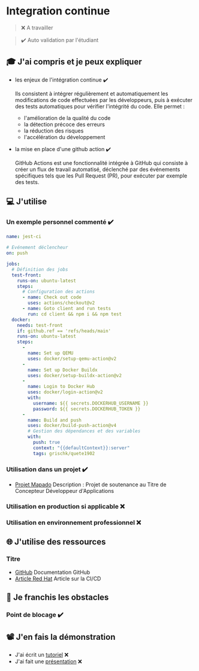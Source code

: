 # Integration continue

> ❌ A travailler

> ✔️ Auto validation par l'étudiant

## 🎓 J'ai compris et je peux expliquer

- les enjeux de l'intégration continue ✔️

  Ils consistent à intégrer régulièrement et automatiquement les modifications de code effectuées par les développeurs, puis à exécuter des tests automatiques pour vérifier l'intégrité du code.
  Elle permet :
    * l'amélioration de la qualité du code
    * la détection précoce des erreurs
    *  la réduction des risques
    * l'accélération du développement 

- la mise en place d'une github action ✔️

  GitHub Actions est une fonctionnalité intégrée à GitHub qui consiste à créer un flux de travail automatisé, déclenché par des événements spécifiques tels que les Pull Request (PR), pour exécuter par exemple des tests.

## 💻 J'utilise

### Un exemple personnel commenté ✔️

```yaml
name: jest-ci

# Evénement déclencheur 
on: push

jobs:
  # Définition des jobs
  test-front:
    runs-on: ubuntu-latest
    steps:
      # Configuration des actions
      - name: Check out code
        uses: actions/checkout@v2
      - name: Goto client and run tests
        run: cd client && npm i && npm test
  docker:
    needs: test-front
    if: github.ref == 'refs/heads/main'
    runs-on: ubuntu-latest
    steps:
      -
        name: Set up QEMU
        uses: docker/setup-qemu-action@v2
      -
        name: Set up Docker Buildx
        uses: docker/setup-buildx-action@v2
      -
        name: Login to Docker Hub
        uses: docker/login-action@v2
        with:
          username: ${{ secrets.DOCKERHUB_USERNAME }}
          password: ${{ secrets.DOCKERHUB_TOKEN }}
      -
        name: Build and push
        uses: docker/build-push-action@v4
        # Gestion des dépendances et des variables
        with:
          push: true
          context: "{{defaultContext}}:server"
          tags: grischk/quete1902
```

### Utilisation dans un projet ✔️

- [Projet Mapado](https://github.com/WildCodeSchool/2209-wns-adleman-mapado)
  Description : Projet de soutenance au Titre de Concepteur Développeur d'Applications

### Utilisation en production si applicable ❌

### Utilisation en environnement professionnel ❌ 

## 🌐 J'utilise des ressources

### Titre

- [GitHub](https://docs.github.com/fr/actions)
  Documentation GitHub
- [Article Red Hat](https://www.redhat.com/fr/topics/devops/what-is-ci-cd)
  Article sur la CI/CD

## 🚧 Je franchis les obstacles

### Point de blocage ✔️

## 📽️ J'en fais la démonstration

- J'ai écrit un [tutoriel]() ❌ ️
- J'ai fait une [présentation]() ❌
